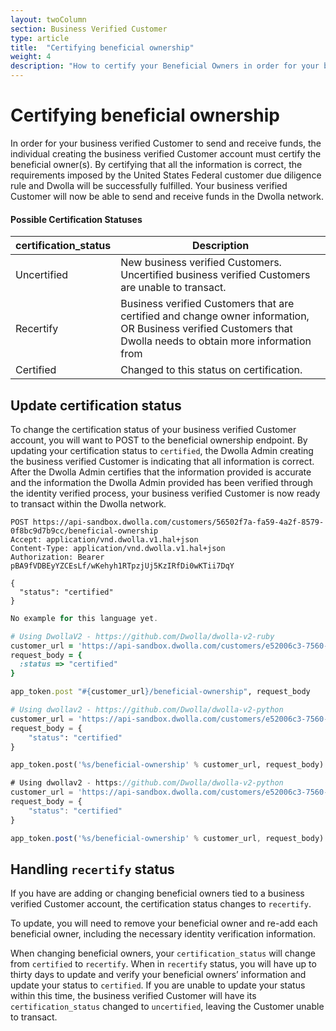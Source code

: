 ```yaml
---
layout: twoColumn
section: Business Verified Customer
type: article
title:  "Certifying beneficial ownership"
weight: 4
description: "How to certify your Beneficial Owners in order for your business Verified Customer to send funds in the Dwolla's ACH API."
---
```

# Certifying beneficial ownership

In order for your business verified Customer to send and receive funds, the individual creating the business verified Customer account must certify the beneficial owner(s). By certifying that all the information is correct, the requirements imposed by the United States Federal customer due diligence rule and Dwolla will be successfully fulfilled. Your business verified Customer will now be able to send and receive funds in the Dwolla network.

#### Possible Certification Statuses

| certification_status | Description       |
|----------------------|-------------------|
| Uncertified          | New business verified Customers. Uncertified business verified Customers are unable to transact. |
| Recertify            | Business verified Customers that are certified and change owner information, OR Business verified Customers that Dwolla needs to obtain more information from |
| Certified            | Changed to this status on certification.  |

## Update certification status

To change the certification status of your business verified Customer account, you will want to POST to the beneficial ownership endpoint. By updating your certification status to `certified`, the Dwolla Admin creating the business verified Customer is indicating that all information is correct. After the Dwolla Admin certifies that the information provided is accurate and the information the Dwolla Admin provided has been verified through the identity verified process, your business verified Customer is now ready to transact within the Dwolla network.

```raw
POST https://api-sandbox.dwolla.com/customers/56502f7a-fa59-4a2f-8579-0f8bc9d7b9cc/beneficial-ownership
Accept: application/vnd.dwolla.v1.hal+json
Content-Type: application/vnd.dwolla.v1.hal+json
Authorization: Bearer pBA9fVDBEyYZCEsLf/wKehyh1RTpzjUj5KzIRfDi0wKTii7DqY

{
  "status": "certified"
}
```

```php
No example for this language yet.
```

```ruby
# Using DwollaV2 - https://github.com/Dwolla/dwolla-v2-ruby
customer_url = 'https://api-sandbox.dwolla.com/customers/e52006c3-7560-4ff1-99d5-b0f3a6f4f909'
request_body = {
  :status => "certified"
}

app_token.post "#{customer_url}/beneficial-ownership", request_body
```

```python
# Using dwollav2 - https://github.com/Dwolla/dwolla-v2-python
customer_url = 'https://api-sandbox.dwolla.com/customers/e52006c3-7560-4ff1-99d5-b0f3a6f4f909'
request_body = {
    "status": "certified"
}

app_token.post('%s/beneficial-ownership' % customer_url, request_body)

```

```javascript
# Using dwollav2 - https://github.com/Dwolla/dwolla-v2-python
customer_url = 'https://api-sandbox.dwolla.com/customers/e52006c3-7560-4ff1-99d5-b0f3a6f4f909'
request_body = {
    "status": "certified"
}

app_token.post('%s/beneficial-ownership' % customer_url, request_body)
```

## Handling `recertify` status

If you have are adding or changing beneficial owners tied to a business verified Customer account, the certification status changes to `recertify`. 

To update, you will need to remove your beneficial owner and re-add each beneficial owner, including  the necessary identity verification information.

When changing beneficial owners, your `certification_status` will change from `certified` to `recertify`. When in `recertify` status, you will have up to thirty days to update and verify your beneficial owners’ information and update your status to `certified`. If you are unable to update your status within this time, the business verified Customer will have its `certification_status` changed to `uncertified`, leaving the Customer unable to transact.